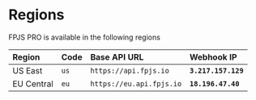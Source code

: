 # Regions

FPJS PRO is available in the following regions

| Region | Code | Base API URL | Webhook IP |
| :--- | :--- | :--- | :--- |
| US East | `us` | `https://api.fpjs.io` | **`3.217.157.129`** |
| EU Central | `eu` | `https://eu.api.fpjs.io` | **`18.196.47.40`** |



